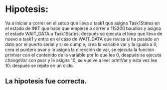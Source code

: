 # Hipotesis: 
Va a iniciar a correr en el setup que lleva a task1 que asigna Task1States en el estado de INIT que hace que empieze a correr a 115200 baudios y asigna el estado WAIT_DATA a Task1States, después se ejecuta el loop que lleva de nuevo a task1 y entra en el caso de  WAIT_DATA que revisa si ha pasado un dato por el puerto serial y si se cumple, crea la variable var y la iguala a 0, crea el puntero pvar y le asigna la dirección de var, se ejecuta la función printvar con el contenido de la variable por lo que lee 0, después se ejecuta changeVar con pvar y le asigna 10, se vuelve a leer printVar y esta vez lee 10; después se repite en un ciclo.

## La hipotesis fue correcta.
